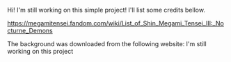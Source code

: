 Hi!
I'm still working on this simple project!
I'll list some credits bellow.

https://megamitensei.fandom.com/wiki/List_of_Shin_Megami_Tensei_III:_Nocturne_Demons

The background was downloaded from the following website:
I'm still working on this project

